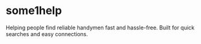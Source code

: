 # some1help
Helping people find reliable handymen fast and hassle-free. Built for quick searches and easy connections.
